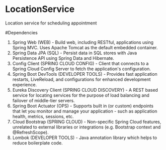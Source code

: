 # LocationService
Location service for scheduling appointment

#Dependencies

1. Spring Web (WEB) - Build web, including RESTful, applications using Spring MVC. Uses Apache Tomcat as the default embedded container.
2. Spring Data JPA (SQL) - Persist data in SQL stores with Java Persistence API using Spring Data and Hibernate.
3. Config Client (SPRING CLOUD CONFIG) - Client that connects to a Spring Cloud Config Server to fetch the application's configuration.
4. Spring Boot DevTools (DEVELOPER TOOLS) - Provides fast application restarts, LiveReload, and configurations for enhanced development experience.
5. Eureka Discovery Client (SPRING CLOUD DISCOVERY) - A REST based service for locating services for the purpose of load balancing and failover of middle-tier servers.
6. Spring Boot Actuator (OPS) - Supports built in (or custom) endpoints that let you monitor and manage your application - such as application health, metrics, sessions, etc. 
7. Cloud Bootstrap (SPRING CLOUD) - Non-specific Spring Cloud features, unrelated to external libraries or integrations (e.g. Bootstrap context and @RefreshScope).
8. Lombok (DEVELOPER TOOLS) - Java annotation library which helps to reduce boilerplate code.